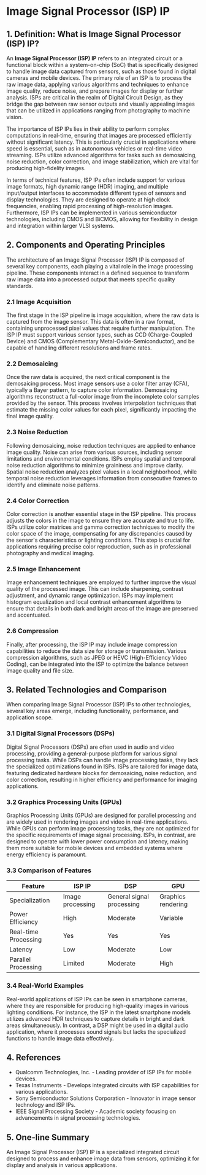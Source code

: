 # Image Signal Processor (ISP) IP

## 1. Definition: What is **Image Signal Processor (ISP) IP**?
An **Image Signal Processor (ISP) IP** refers to an integrated circuit or a functional block within a system-on-chip (SoC) that is specifically designed to handle image data captured from sensors, such as those found in digital cameras and mobile devices. The primary role of an ISP is to process the raw image data, applying various algorithms and techniques to enhance image quality, reduce noise, and prepare images for display or further analysis. ISPs are critical in the realm of Digital Circuit Design, as they bridge the gap between raw sensor outputs and visually appealing images that can be utilized in applications ranging from photography to machine vision.

The importance of ISP IPs lies in their ability to perform complex computations in real-time, ensuring that images are processed efficiently without significant latency. This is particularly crucial in applications where speed is essential, such as in autonomous vehicles or real-time video streaming. ISPs utilize advanced algorithms for tasks such as demosaicing, noise reduction, color correction, and image stabilization, which are vital for producing high-fidelity images.

In terms of technical features, ISP IPs often include support for various image formats, high dynamic range (HDR) imaging, and multiple input/output interfaces to accommodate different types of sensors and display technologies. They are designed to operate at high clock frequencies, enabling rapid processing of high-resolution images. Furthermore, ISP IPs can be implemented in various semiconductor technologies, including CMOS and BiCMOS, allowing for flexibility in design and integration within larger VLSI systems.

## 2. Components and Operating Principles
The architecture of an Image Signal Processor (ISP) IP is composed of several key components, each playing a vital role in the image processing pipeline. These components interact in a defined sequence to transform raw image data into a processed output that meets specific quality standards.

### 2.1 Image Acquisition
The first stage in the ISP pipeline is image acquisition, where the raw data is captured from the image sensor. This data is often in a raw format, containing unprocessed pixel values that require further manipulation. The ISP IP must support various sensor types, such as CCD (Charge-Coupled Device) and CMOS (Complementary Metal-Oxide-Semiconductor), and be capable of handling different resolutions and frame rates.

### 2.2 Demosaicing
Once the raw data is acquired, the next critical component is the demosaicing process. Most image sensors use a color filter array (CFA), typically a Bayer pattern, to capture color information. Demosaicing algorithms reconstruct a full-color image from the incomplete color samples provided by the sensor. This process involves interpolation techniques that estimate the missing color values for each pixel, significantly impacting the final image quality.

### 2.3 Noise Reduction
Following demosaicing, noise reduction techniques are applied to enhance image quality. Noise can arise from various sources, including sensor limitations and environmental conditions. ISPs employ spatial and temporal noise reduction algorithms to minimize graininess and improve clarity. Spatial noise reduction analyzes pixel values in a local neighborhood, while temporal noise reduction leverages information from consecutive frames to identify and eliminate noise patterns.

### 2.4 Color Correction
Color correction is another essential stage in the ISP pipeline. This process adjusts the colors in the image to ensure they are accurate and true to life. ISPs utilize color matrices and gamma correction techniques to modify the color space of the image, compensating for any discrepancies caused by the sensor's characteristics or lighting conditions. This step is crucial for applications requiring precise color reproduction, such as in professional photography and medical imaging.

### 2.5 Image Enhancement
Image enhancement techniques are employed to further improve the visual quality of the processed image. This can include sharpening, contrast adjustment, and dynamic range optimization. ISPs may implement histogram equalization and local contrast enhancement algorithms to ensure that details in both dark and bright areas of the image are preserved and accentuated.

### 2.6 Compression
Finally, after processing, the ISP IP may include image compression capabilities to reduce the data size for storage or transmission. Various compression algorithms, such as JPEG or HEVC (High-Efficiency Video Coding), can be integrated into the ISP to optimize the balance between image quality and file size.

## 3. Related Technologies and Comparison
When comparing Image Signal Processor (ISP) IPs to other technologies, several key areas emerge, including functionality, performance, and application scope.

### 3.1 Digital Signal Processors (DSPs)
Digital Signal Processors (DSPs) are often used in audio and video processing, providing a general-purpose platform for various signal processing tasks. While DSPs can handle image processing tasks, they lack the specialized optimizations found in ISPs. ISPs are tailored for image data, featuring dedicated hardware blocks for demosaicing, noise reduction, and color correction, resulting in higher efficiency and performance for imaging applications.

### 3.2 Graphics Processing Units (GPUs)
Graphics Processing Units (GPUs) are designed for parallel processing and are widely used in rendering images and video in real-time applications. While GPUs can perform image processing tasks, they are not optimized for the specific requirements of image signal processing. ISPs, in contrast, are designed to operate with lower power consumption and latency, making them more suitable for mobile devices and embedded systems where energy efficiency is paramount.

### 3.3 Comparison of Features
| Feature                | ISP IP                       | DSP                          | GPU                          |
|-----------------------|------------------------------|------------------------------|------------------------------|
| Specialization         | Image processing              | General signal processing     | Graphics rendering            |
| Power Efficiency       | High                          | Moderate                     | Variable                     |
| Real-time Processing   | Yes                          | Yes                          | Yes                          |
| Latency                | Low                          | Moderate                     | Low                          |
| Parallel Processing    | Limited                      | Moderate                     | High                         |

### 3.4 Real-World Examples
Real-world applications of ISP IPs can be seen in smartphone cameras, where they are responsible for producing high-quality images in various lighting conditions. For instance, the ISP in the latest smartphone models utilizes advanced HDR techniques to capture details in bright and dark areas simultaneously. In contrast, a DSP might be used in a digital audio application, where it processes sound signals but lacks the specialized functions to handle image data effectively.

## 4. References
- Qualcomm Technologies, Inc. - Leading provider of ISP IPs for mobile devices.
- Texas Instruments - Develops integrated circuits with ISP capabilities for various applications.
- Sony Semiconductor Solutions Corporation - Innovator in image sensor technology and ISP IPs.
- IEEE Signal Processing Society - Academic society focusing on advancements in signal processing technologies.

## 5. One-line Summary
An Image Signal Processor (ISP) IP is a specialized integrated circuit designed to process and enhance image data from sensors, optimizing it for display and analysis in various applications.